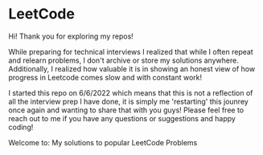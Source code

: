 # LeetCode

Hi! Thank you for exploring my repos! 

While preparing for technical interviews I realized that while I often repeat and relearn problems, I don't archive or store my solutions anywhere. Additionally, I realized how valuable it is in showing an honest view of how progress in Leetcode comes slow and with constant work!

I started this repo on 6/6/2022 which means that this is not a reflection of all the interview prep I have done, it is simply me 'restarting' this jounrey once again and wanting to share that with you guys! Please feel free to reach out to me if you have any questions or suggestions and happy coding! 


Welcome to:
My solutions to popular LeetCode Problems
